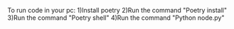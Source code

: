 To run code in your pc:
1)Install poetry
2)Run the command "Poetry install"
3)Run the command "Poetry shell"
4)Run the command "Python node.py"